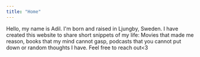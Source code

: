 ```yaml
---
title: "Home"
---
```

Hello, my name is Adil. I'm born and raised in Ljungby, Sweden. I have created this website to share short snippets of my life: Movies that made me reason, books that my mind cannot gasp, podcasts that you cannot put down or random thoughts I have. Feel free to reach out<3
